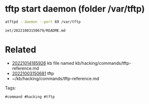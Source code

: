 # tftp start daemon (folder /var/tftp)
```bash
atftpd --daemon --port 69 /var/tftp
```

` zet/20221003150679/README.md `

# Related

- [20221014185926](/zet/20221014185926/README.md) kb file named kb/hacking/commands/tftp-reference.md
- [20221003150681](/zet/20221003150681/README.md) tftp
- ~/kb/hacking/commands/tftp-reference.md

Tags:

    #command #hacking #tftp 
